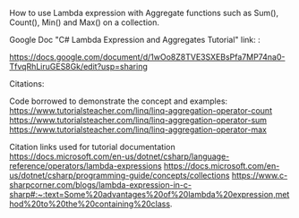 How to use Lambda expression with Aggregate functions such as Sum(), Count(), Min() and Max() on a collection. 

Google Doc "C# Lambda Expression and Aggregates Tutorial"  link: :

https://docs.google.com/document/d/1wOo8Z8TVE3SXEBsPfa7MP74na0-TfvqRhLiruGES8Gk/edit?usp=sharing

Citations:

Code borrowed to demonstrate the concept and examples:
https://www.tutorialsteacher.com/linq/linq-aggregation-operator-count
https://www.tutorialsteacher.com/linq/linq-aggregation-operator-sum
https://www.tutorialsteacher.com/linq/linq-aggregation-operator-max

Citation links used for tutorial documentation
https://docs.microsoft.com/en-us/dotnet/csharp/language-reference/operators/lambda-expressions
https://docs.microsoft.com/en-us/dotnet/csharp/programming-guide/concepts/collections
https://www.c-sharpcorner.com/blogs/lambda-expression-in-c-sharp#:~:text=Some%20advantages%20of%20lambda%20expression,method%20to%20the%20containing%20class.
